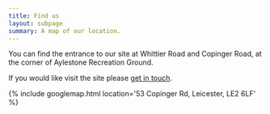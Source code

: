 ```yaml
---
title: Find us
layout: subpage
summary: A map of our location.
---
```


You can find the entrance to our site at Whittier Road and Copinger Road, at the corner of Aylestone Recreation Ground.

If you would like visit the site please [get in touch](/contact).

{% include googlemap.html location='53 Copinger Rd, Leicester, LE2 6LF' %}